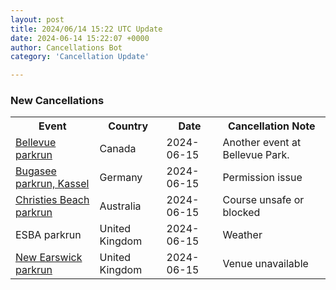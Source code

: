 ```yaml
---
layout: post
title: 2024/06/14 15:22 UTC Update
date: 2024-06-14 15:22:07 +0000
author: Cancellations Bot
category: 'Cancellation Update'

---
```


<h3>New Cancellations</h3>
<div class='hscrollable'>
<table style='width: 100%'>
    <tr>
        <th>Event</th>
        <th>Country</th>
        <th>Date</th>
        <th>Cancellation Note</th>
    </tr>
    <tr>
        <td><a href="https://www.parkrun.ca/bellevue">Bellevue parkrun</a></td>
        <td>Canada</td>
        <td>2024-06-15</td>
        <td>Another event at Bellevue Park.</td>
    </tr>
    <tr>
        <td><a href="https://www.parkrun.com.de/bugasee">Bugasee parkrun, Kassel</a></td>
        <td>Germany</td>
        <td>2024-06-15</td>
        <td>Permission issue</td>
    </tr>
    <tr>
        <td><a href="https://www.parkrun.com.au/christiesbeach">Christies Beach parkrun</a></td>
        <td>Australia</td>
        <td>2024-06-15</td>
        <td>Course unsafe or blocked</td>
    </tr>
    <tr>
        <td>ESBA parkrun</td>
        <td>United Kingdom</td>
        <td>2024-06-15</td>
        <td>Weather</td>
    </tr>
    <tr>
        <td><a href="https://www.parkrun.org.uk/newearswick">New Earswick parkrun</a></td>
        <td>United Kingdom</td>
        <td>2024-06-15</td>
        <td>Venue unavailable</td>
    </tr>
</table>
</div>
